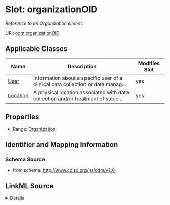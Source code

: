 # Slot: organizationOID


_Reference to an Organization elment._



URI: [odm:organizationOID](http://www.cdisc.org/ns/odm/v2.0/organizationOID)



<!-- no inheritance hierarchy -->




## Applicable Classes

| Name | Description | Modifies Slot |
| --- | --- | --- |
[User](User.md) | Information about a specific user of a clinical data collection or data manag... |  yes  |
[Location](Location.md) | A physical location associated with data collection and/or treatment of subje... |  yes  |







## Properties

* Range: [Organization](Organization.md)





## Identifier and Mapping Information







### Schema Source


* from schema: http://www.cdisc.org/ns/odm/v2.0




## LinkML Source

<details>
```yaml
name: organizationOID
description: Reference to an Organization elment.
from_schema: http://www.cdisc.org/ns/odm/v2.0
rank: 1000
alias: organizationOID
domain_of:
- User
- Location
range: Organization

```
</details>